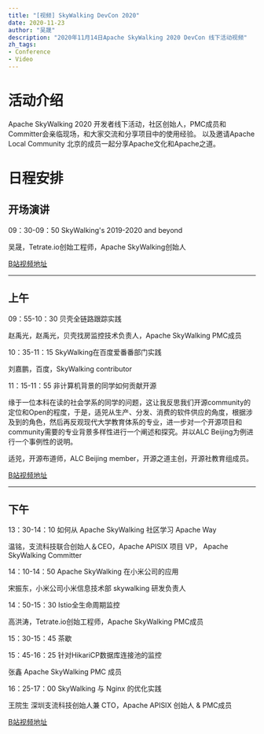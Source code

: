 ```yaml
---
title: "[视频] SkyWalking DevCon 2020"
date: 2020-11-23
author: "吴晟"
description: "2020年11月14日Apache SkyWalking 2020 DevCon 线下活动视频"
zh_tags:
- Conference
- Video
---
```


# 活动介绍
Apache SkyWalking 2020 开发者线下活动，社区创始人，PMC成员和Committer会亲临现场，和大家交流和分享项目中的使用经验。
以及邀请Apache Local Community 北京的成员一起分享Apache文化和Apache之道。

# 日程安排
## 开场演讲
09：30-09：50   SkyWalking's 2019-2020 and beyond

吴晟，Tetrate.io创始工程师，Apache SkyWalking创始人

[B站视频地址](https://www.bilibili.com/video/BV1ay4y16755)

___

## 上午

09：55-10：30   贝壳全链路跟踪实践

赵禹光，赵禹光，贝壳找房监控技术负责人，Apache SkyWalking PMC成员


10：35-11：15   SkyWalking在百度爱番番部门实践

刘嘉鹏，百度，SkyWalking contributor


11：15-11：55   非计算机背景的同学如何贡献开源

缘于一位本科在读的社会学系的同学的问题，这让我反思我们开源community的定位和Open的程度，于是，适兕从生产、分发、消费的软件供应的角度，根据涉及到的角色，然后再反观现代大学教育体系的专业，进一步对一个开源项目和community需要的专业背景多样性进行一个阐述和探究。并以ALC Beijing为例进行一个事例性的说明。

适兕，开源布道师，ALC Beijing member，开源之道主创，开源社教育组成员。


[B站视频地址](https://www.bilibili.com/video/BV12v411t7yt)
___
## 下午

13：30-14：10   如何从 Apache SkyWalking 社区学习 Apache Way

温铭，支流科技联合创始人＆CEO，Apache APISIX 项目 VP， Apache SkyWalking Committer



14：10-14：50   Apache SkyWalking 在小米公司的应用

宋振东，小米公司小米信息技术部 skywalking 研发负责人



14：50-15：30   Istio全生命周期监控 

高洪涛，Tetrate.io创始工程师，Apache SkyWalking PMC成员


15：30-15：45   茶歇


15：45-16：25  针对HikariCP数据库连接池的监控

张鑫 Apache SkyWalking PMC 成员


16：25-17：00   SkyWalking 与 Nginx 的优化实践

王院生 深圳支流科技创始人兼 CTO，Apache APISIX 创始人 & PMC成员

[B站视频地址](https://www.bilibili.com/video/BV1xZ4y1G7D7)
